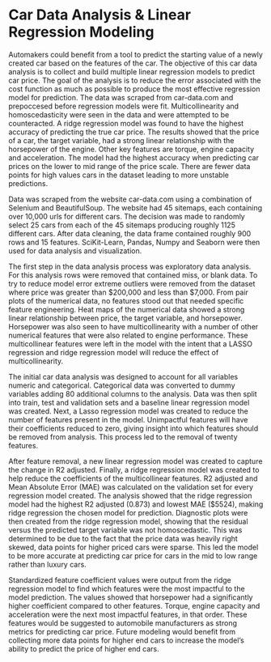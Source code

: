 # Car Data Analysis & Linear Regression Modeling
  
Automakers could benefit from a tool to predict the starting value of a newly created car based on the features of the car. The objective of this car data analysis is to collect and build multiple linear regression models to predict car price. The goal of the analysis is to reduce the error associated with the cost function as much as possible to produce the most effective regression model for prediction. The data was scraped from car-data.com and prepoccesed before regression models were fit. Multicollinearity and homoscedasticity were seen in the data and were attempted to be counteracted. A ridge regression model was found to have the highest accuracy of predicting the true car price. The results showed that the price of a car, the target variable, had a strong linear relationship with the horsepower of the engine. Other key features are torque, engine capacity and acceleration. The model had the highest accuracy when predicting car prices on the lower to mid range of the price scale. There are fewer data points for high values cars in the dataset leading to more unstable predictions.

Data was scraped from the website car-data.com using a combination of Selenium and BeautifulSoup. The website had 45 sitemaps, each containing over 10,000 urls for different cars. The decision was made to randomly select 25 cars from each of the 45 sitemaps producing roughly 1125 different cars. After data cleaning, the data frame contained roughly 900 rows and 15 features. SciKit-Learn, Pandas, Numpy and Seaborn were then used for data analysis and visualization. 

The first step in the data analysis process was exploratory data analysis. For this analysis rows were removed that contained miss, or blank data. To try to reduce model error extreme outliers were removed from the dataset where price was greater than $200,000 and less than $7,000. From pair plots of the numerical data, no features stood out that needed specific feature engineering. Heat maps of the numerical data showed a strong linear relationship between price, the target variable, and horsepower. Horsepower was also seen to have multicollinearity with a number of other numerical features that were also related to engine performance. These multicollinear features were left in the model with the intent that a LASSO regression and ridge regression model will reduce the effect of multicollinearity.

The initial car data analysis was designed to account for all variables numeric and categorical. Categorical data was converted to dummy variables adding 80 additional columns to the analysis. Data was then split into train, test and validation sets and a baseline linear regression model was created. Next, a Lasso regression model was created to reduce the number of features present in the model. Unimpactful features will have their coefficients reduced to zero, giving insight into which features should be removed from analysis. This process led to the removal of twenty features. 

After feature removal, a new linear regression model was created to capture the change in R2 adjusted. Finally, a ridge regression model was created to help reduce the coefficients of the multicollinear features. R2 adjusted and Mean Absolute Error (MAE) was calculated on the validation set for every regression model created. The analysis showed that the ridge regression model had the highest R2 adjusted (0.873) and lowest MAE ($5524), making ridge regression the chosen model for prediction. Diagnostic plots were then created from the ridge regression model, showing that the residual versus the predicted target variable was not homoscedastic. This was determined to be due to the fact that the price data was heavily right skewed, data points for higher priced cars were sparse. This led the model to be more accurate at predicting car price for cars in the mid to low range rather than luxury cars. 

Standardized feature coefficient values were output from the ridge regression model to find which features were the most impactful to the model prediction. The values showed that horsepower had a significantly higher coefficient compared to other features. Torque, engine capacity and acceleration were the next most impactful features, in that order. These features would be suggested to automobile manufacturers as strong metrics for predicting car price. Future modeling would benefit from collecting more data points for higher end cars to increase the model’s ability to predict the price of higher end cars. 
